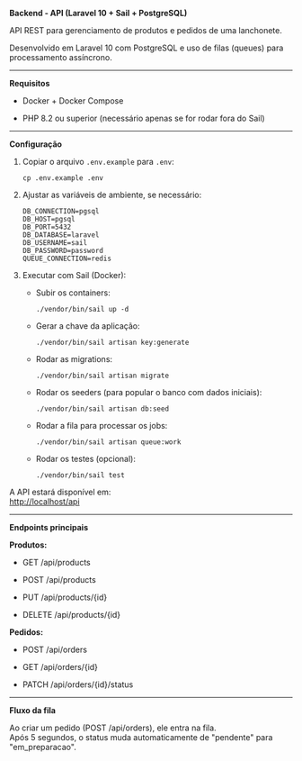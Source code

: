 **Backend - API (Laravel 10 + Sail + PostgreSQL)**

API REST para gerenciamento de produtos e pedidos de uma lanchonete.

Desenvolvido em Laravel 10 com PostgreSQL e uso de filas (queues) para processamento assíncrono.

* * * * *

**Requisitos**

-   Docker + Docker Compose

-   PHP 8.2 ou superior (necessário apenas se for rodar fora do Sail)

* * * * *

**Configuração**

1.  Copiar o arquivo `.env.example` para `.env`:

    `cp .env.example .env`

2.  Ajustar as variáveis de ambiente, se necessário:

    ```
    DB_CONNECTION=pgsql
    DB_HOST=pgsql
    DB_PORT=5432
    DB_DATABASE=laravel
    DB_USERNAME=sail
    DB_PASSWORD=password
    QUEUE_CONNECTION=redis

3.  Executar com Sail (Docker):

    -   Subir os containers:

        `./vendor/bin/sail up -d`
        
    -   Gerar a chave da aplicação:
  
        `./vendor/bin/sail artisan key:generate`

    -   Rodar as migrations:

        `./vendor/bin/sail artisan migrate`
        
    -   Rodar os seeders (para popular o banco com dados iniciais):

        `./vendor/bin/sail artisan db:seed`

    -   Rodar a fila para processar os jobs:

        `./vendor/bin/sail artisan queue:work`
        
    -   Rodar os testes (opcional):

        `./vendor/bin/sail test`

A API estará disponível em:\
<http://localhost/api>

* * * * *

**Endpoints principais**

**Produtos:**

-   GET /api/products

-   POST /api/products

-   PUT /api/products/{id}

-   DELETE /api/products/{id}

**Pedidos:**

-   POST /api/orders

-   GET /api/orders/{id}

-   PATCH /api/orders/{id}/status

* * * * *

**Fluxo da fila**

Ao criar um pedido (POST /api/orders), ele entra na fila.\
Após 5 segundos, o status muda automaticamente de "pendente" para "em_preparacao".
